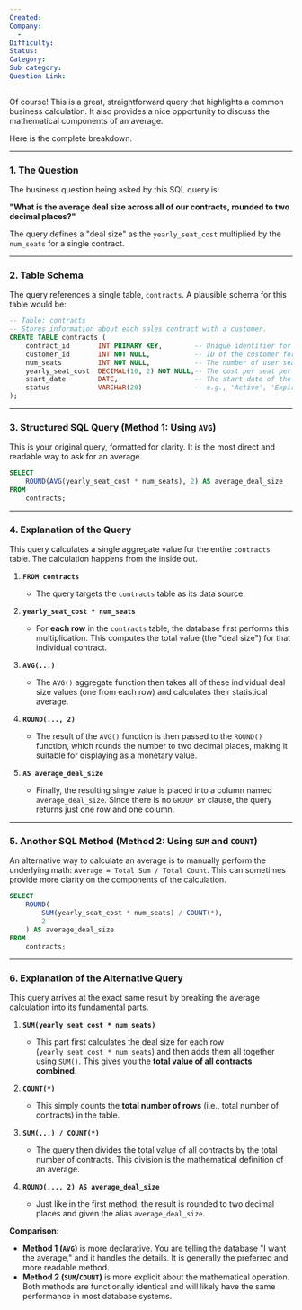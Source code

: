 ```yaml
---
Created:
Company:
  -
Difficulty:
Status:
Category:
Sub category:
Question Link:
---
```

Of course! This is a great, straightforward query that highlights a common business calculation. It also provides a nice opportunity to discuss the mathematical components of an average.

Here is the complete breakdown.

***

### 1. The Question

The business question being asked by this SQL query is:

**"What is the average deal size across all of our contracts, rounded to two decimal places?"**

The query defines a "deal size" as the `yearly_seat_cost` multiplied by the `num_seats` for a single contract.

---

### 2. Table Schema

The query references a single table, `contracts`. A plausible schema for this table would be:

```sql
-- Table: contracts
-- Stores information about each sales contract with a customer.
CREATE TABLE contracts (
    contract_id       INT PRIMARY KEY,        -- Unique identifier for the contract
    customer_id       INT NOT NULL,           -- ID of the customer for this contract
    num_seats         INT NOT NULL,           -- The number of user seats purchased
    yearly_seat_cost  DECIMAL(10, 2) NOT NULL,-- The cost per seat per year
    start_date        DATE,                   -- The start date of the contract
    status            VARCHAR(20)             -- e.g., 'Active', 'Expired', 'Cancelled'
);
```

---

### 3. Structured SQL Query (Method 1: Using `AVG`)

This is your original query, formatted for clarity. It is the most direct and readable way to ask for an average.

```sql
SELECT
    ROUND(AVG(yearly_seat_cost * num_seats), 2) AS average_deal_size
FROM
    contracts;
```

---

### 4. Explanation of the Query

This query calculates a single aggregate value for the entire `contracts` table. The calculation happens from the inside out.

1.  **`FROM contracts`**
    *   The query targets the `contracts` table as its data source.

2.  **`yearly_seat_cost * num_seats`**
    *   For **each row** in the `contracts` table, the database first performs this multiplication. This computes the total value (the "deal size") for that individual contract.

3.  **`AVG(...)`**
    *   The `AVG()` aggregate function then takes all of these individual deal size values (one from each row) and calculates their statistical average.

4.  **`ROUND(..., 2)`**
    *   The result of the `AVG()` function is then passed to the `ROUND()` function, which rounds the number to two decimal places, making it suitable for displaying as a monetary value.

5.  **`AS average_deal_size`**
    *   Finally, the resulting single value is placed into a column named `average_deal_size`. Since there is no `GROUP BY` clause, the query returns just one row and one column.

---

### 5. Another SQL Method (Method 2: Using `SUM` and `COUNT`)

An alternative way to calculate an average is to manually perform the underlying math: `Average = Total Sum / Total Count`. This can sometimes provide more clarity on the components of the calculation.

```sql
SELECT
    ROUND(
        SUM(yearly_seat_cost * num_seats) / COUNT(*),
        2
    ) AS average_deal_size
FROM
    contracts;
```

---

### 6. Explanation of the Alternative Query

This query arrives at the exact same result by breaking the average calculation into its fundamental parts.

1.  **`SUM(yearly_seat_cost * num_seats)`**
    *   This part first calculates the deal size for each row (`yearly_seat_cost * num_seats`) and then adds them all together using `SUM()`. This gives you the **total value of all contracts combined**.

2.  **`COUNT(*)`**
    *   This simply counts the **total number of rows** (i.e., total number of contracts) in the table.

3.  **`SUM(...) / COUNT(*)`**
    *   The query then divides the total value of all contracts by the total number of contracts. This division is the mathematical definition of an average.

4.  **`ROUND(..., 2) AS average_deal_size`**
    *   Just like in the first method, the result is rounded to two decimal places and given the alias `average_deal_size`.

**Comparison:**
*   **Method 1 (`AVG`)** is more declarative. You are telling the database "I want the average," and it handles the details. It is generally the preferred and more readable method.
*   **Method 2 (`SUM`/`COUNT`)** is more explicit about the mathematical operation. Both methods are functionally identical and will likely have the same performance in most database systems.